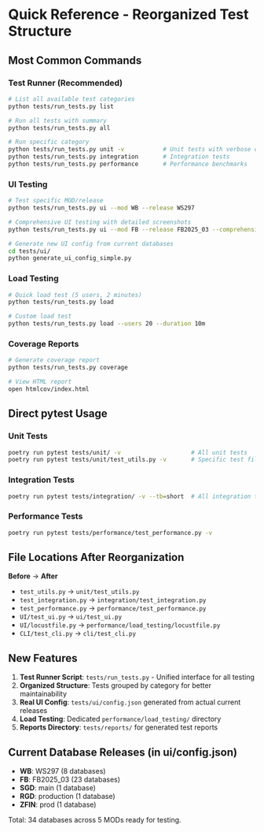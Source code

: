 # Quick Reference - Reorganized Test Structure

## Most Common Commands

### Test Runner (Recommended)
```bash
# List all available test categories
python tests/run_tests.py list

# Run all tests with summary
python tests/run_tests.py all

# Run specific category
python tests/run_tests.py unit -v           # Unit tests with verbose output
python tests/run_tests.py integration       # Integration tests
python tests/run_tests.py performance       # Performance benchmarks
```

### UI Testing
```bash
# Test specific MOD/release
python tests/run_tests.py ui --mod WB --release WS297

# Comprehensive UI testing with detailed screenshots
python tests/run_tests.py ui --mod FB --release FB2025_03 --comprehensive

# Generate new UI config from current databases
cd tests/ui/
python generate_ui_config_simple.py
```

### Load Testing
```bash
# Quick load test (5 users, 2 minutes)
python tests/run_tests.py load

# Custom load test
python tests/run_tests.py load --users 20 --duration 10m
```

### Coverage Reports
```bash
# Generate coverage report
python tests/run_tests.py coverage

# View HTML report
open htmlcov/index.html
```

## Direct pytest Usage

### Unit Tests
```bash
poetry run pytest tests/unit/ -v                    # All unit tests
poetry run pytest tests/unit/test_utils.py -v       # Specific test file
```

### Integration Tests
```bash
poetry run pytest tests/integration/ -v --tb=short  # All integration tests
```

### Performance Tests
```bash
poetry run pytest tests/performance/test_performance.py -v
```

## File Locations After Reorganization

**Before** → **After**
- `test_utils.py` → `unit/test_utils.py`
- `test_integration.py` → `integration/test_integration.py`
- `test_performance.py` → `performance/test_performance.py`
- `UI/test_ui.py` → `ui/test_ui.py`
- `UI/locustfile.py` → `performance/load_testing/locustfile.py`
- `CLI/test_cli.py` → `cli/test_cli.py`

## New Features

1. **Test Runner Script**: `tests/run_tests.py` - Unified interface for all testing
2. **Organized Structure**: Tests grouped by category for better maintainability
3. **Real UI Config**: `tests/ui/config.json` generated from actual current releases
4. **Load Testing**: Dedicated `performance/load_testing/` directory
5. **Reports Directory**: `tests/reports/` for generated test reports

## Current Database Releases (in ui/config.json)
- **WB**: WS297 (8 databases)
- **FB**: FB2025_03 (23 databases) 
- **SGD**: main (1 database)
- **RGD**: production (1 database)
- **ZFIN**: prod (1 database)

Total: 34 databases across 5 MODs ready for testing.